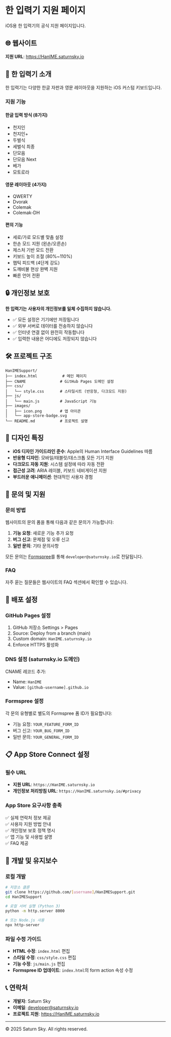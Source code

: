 # 한 입력기 지원 페이지

iOS용 한 입력기의 공식 지원 페이지입니다.

## 🌐 웹사이트

**지원 URL**: https://HanIME.saturnsky.io

## 📱 한 입력기 소개

한 입력기는 다양한 한글 자판과 영문 레이아웃을 지원하는 iOS 커스텀 키보드입니다.

### 지원 기능

#### 한글 입력 방식 (8가지)
- 천지인
- 천지인+
- 두벌식
- 세벌식 최종
- 단모음
- 단모음 Next
- 베가
- 모토로라

#### 영문 레이아웃 (4가지)
- QWERTY
- Dvorak
- Colemak
- Colemak-DH

#### 편의 기능
- 세로/가로 모드별 맞춤 설정
- 한손 모드 지원 (왼손/오른손)
- 제스처 기반 모드 전환
- 키보드 높이 조절 (80%~110%)
- 햅틱 피드백 (4단계 강도)
- 도깨비불 현상 완벽 지원
- 빠른 언어 전환

## 🔒 개인정보 보호

**한 입력기는 사용자의 개인정보를 일체 수집하지 않습니다.**

- ✅ 모든 설정은 기기에만 저장됩니다
- ✅ 외부 서버로 데이터를 전송하지 않습니다
- ✅ 인터넷 연결 없이 완전히 작동합니다
- ✅ 입력한 내용은 어디에도 저장되지 않습니다

## 🛠 프로젝트 구조

```
HanIMESupport/
├── index.html           # 메인 페이지
├── CNAME               # GitHub Pages 도메인 설정
├── css/
│   └── style.css       # 스타일시트 (반응형, 다크모드 지원)
├── js/
│   └── main.js         # JavaScript 기능
├── images/
│   ├── icon.png        # 앱 아이콘
│   └── app-store-badge.svg
└── README.md           # 프로젝트 설명
```

## 🎨 디자인 특징

- **iOS 디자인 가이드라인 준수**: Apple의 Human Interface Guidelines 따름
- **반응형 디자인**: 모바일/태블릿/데스크톱 모든 기기 지원
- **다크모드 자동 지원**: 시스템 설정에 따라 자동 전환
- **접근성 고려**: ARIA 레이블, 키보드 네비게이션 지원
- **부드러운 애니메이션**: 현대적인 사용자 경험

## 💬 문의 및 지원

### 문의 방법
웹사이트의 문의 폼을 통해 다음과 같은 문의가 가능합니다:

1. **기능 요청**: 새로운 기능 추가 요청
2. **버그 신고**: 문제점 및 오류 신고
3. **일반 문의**: 기타 문의사항

모든 문의는 [Formspree](https://formspree.io)를 통해 `developer@saturnsky.io`로 전달됩니다.

### FAQ
자주 묻는 질문들은 웹사이트의 FAQ 섹션에서 확인할 수 있습니다.

## 🚀 배포 설정

### GitHub Pages 설정
1. GitHub 저장소 Settings > Pages
2. Source: Deploy from a branch (main)
3. Custom domain: `HanIME.saturnsky.io`
4. Enforce HTTPS 활성화

### DNS 설정 (saturnsky.io 도메인)
CNAME 레코드 추가:
- Name: `HanIME`
- Value: `[github-username].github.io`

### Formspree 설정
각 문의 유형별로 별도의 Formspree 폼 ID가 필요합니다:
- 기능 요청: `YOUR_FEATURE_FORM_ID`
- 버그 신고: `YOUR_BUG_FORM_ID`
- 일반 문의: `YOUR_GENERAL_FORM_ID`

## 📋 App Store Connect 설정

### 필수 URL
- **지원 URL**: `https://HanIME.saturnsky.io`
- **개인정보 처리방침 URL**: `https://HanIME.saturnsky.io/#privacy`

### App Store 요구사항 충족
✅ 실제 연락처 정보 제공  
✅ 사용자 지원 방법 안내  
✅ 개인정보 보호 정책 명시  
✅ 앱 기능 및 사용법 설명  
✅ FAQ 제공  

## 🔧 개발 및 유지보수

### 로컬 개발
```bash
# 저장소 클론
git clone https://github.com/[username]/HanIMESupport.git
cd HanIMESupport

# 로컬 서버 실행 (Python 3)
python -m http.server 8000

# 또는 Node.js 사용
npx http-server
```

### 파일 수정 가이드
- **HTML 수정**: `index.html` 편집
- **스타일 수정**: `css/style.css` 편집
- **기능 수정**: `js/main.js` 편집
- **Formspree ID 업데이트**: `index.html`의 form action 속성 수정

## 📞 연락처

- **개발자**: Saturn Sky
- **이메일**: developer@saturnsky.io
- **프로젝트 지원**: https://HanIME.saturnsky.io

---

© 2025 Saturn Sky. All rights reserved.